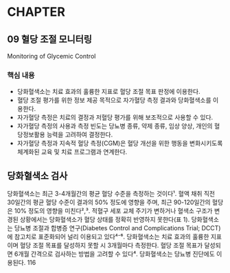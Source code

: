 # CHAPTER
## 09 혈당 조절 모니터링
Monitoring of Glycemic Control

### 핵심 내용
*   당화혈색소는 치료 효과의 훌륭한 지표로 혈당 조절 목표 판정에 이용한다.
*   혈당 조절 평가를 위한 정보 제공 목적으로 자가혈당 측정 결과와 당화혈색소를 이용한다.
*   자가혈당 측정은 치료의 결정과 저혈당 평가를 위해 보조적으로 사용할 수 있다.
*   자가혈당 측정의 사용과 측정 빈도는 당뇨병 종류, 약제 종류, 임상 양상, 개인의 혈당정보활용 능력을 고려하여 결정한다.
*   자가혈당 측정과 지속적 혈당 측정(CGM)은 혈당 개선을 위한 행동을 변화시키도록 체계화된 교육 및 치료 프로그램과 연계한다.

## 당화혈색소 검사
당화혈색소는 최근 3-4개월간의 평균 혈당 수준을 측정하는 것이다¹. 혈액 채취 직전 30일간의 평균 혈당 수준이 결과의 50% 정도에 영향을 주며, 최근 90-120일간의 혈당은 10% 정도의 영향을 미친다²,³. 적혈구 세포 교체 주기가 변하거나 혈색소 구조가 변경된 상황에서는 당화혈색소가 혈당 상태를 정확히 반영하지 못한다(표 1).
당화혈색소는 당뇨병 조절과 합병증 연구(Diabetes Control and Complications Trial; DCCT)에 참고치로 표준화되어 널리 이용되고 있다⁴⁻⁶. 당화혈색소는 치료 효과의 훌륭한 지표이며 혈당 조절 목표를 달성하지 못할 시 3개월마다 측정한다. 혈당 조절 목표가 달성되면 6개월 간격으로 검사하는 방법을 고려할 수 있다⁴. 당화혈색소는 당뇨병 진단에도 이용된다.
<PAGE>116